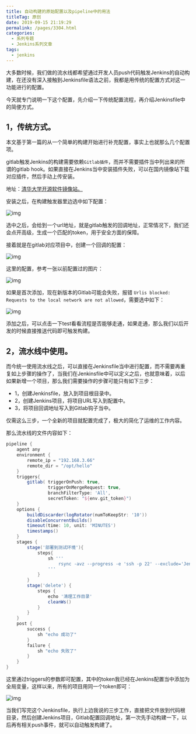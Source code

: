 ```yaml
---
title: 自动构建的原始配置以及pipeline中的用法
titleTag: 原创
date: 2019-09-15 21:19:29
permalink: /pages/3304.html
categories:
  - 系列专题
  - Jenkins系列文章
tags:
  - jenkins
---
```


大多数时候，我们做的流水线都希望通过开发人员push代码触发Jenkins的自动构建，在还没有深入接触到Jenkinsfile语法之前，我都是用传统的配置方式对这一功能进行的配置。

今天就专门说明一下这个配置，先介绍一下传统配置流程，再介绍Jenkinsfile中的简便方式。

## 1，传统方式。

本文基于第一篇的从一个简单的构建开始进行补充配置，事实上也就那么几个配置项。

gitlab触发Jenkins的构建需要依赖`Gitlab插件`，而并不需要插件当中列出来的所谓的gitlab hook。如果直接在Jenkins当中安装插件失败，可以在国内镜像站下载对应插件，然后手动上传安装。

地址：[清华大学开源软件镜像站。](https://mirrors.tuna.tsinghua.edu.cn/jenkins/plugins/)

安装之后，在构建触发器里边选中如下配置：

![img](http://t.eryajf.net/imgs/2021/09/c4fb380842aa9697.jpg)

选中之后，会给到一个url地址，就是gitlab触发的回调地址，正常情况下，我们还会点开高级，生成一个匹配的token，用于安全方面的保障。

接着就是在gitlab对应项目中，创建一个回调的配置：

![img](http://t.eryajf.net/imgs/2021/09/110fce29fb902335.jpg)

这里的配置，参考一张以前配置过的图片：

![img](http://t.eryajf.net/imgs/2021/09/a0a58d556bc5eb90.jpg)

如果是首次添加，现在新版本的Gitlab可能会失败，报错 `Urlis blocked: Requests to the local network are not allowed`，需要选中如下：

![img](http://t.eryajf.net/imgs/2021/09/7dd40a918f94961c.jpg)

添加之后，可以点击一下test看看流程是否能够走通，如果走通，那么我们以后开发的时候直接推送代码即可触发构建。

## 2，流水线中使用。

而今统一使用流水线之后，可以直接在Jenkinsfile当中进行配置，而不需要再重复如上步骤的操作了，当我们在Jenkinsfile中可以定义之后，也就意味着，以后如果新增一个项目，那么我们需要操作的步骤可能只有如下三步：

- 1，创建Jenkinsfile，放入到项目根目录中。
- 2，创建Jenkins项目，将项目URL写入到配置中。
- 3，将项目回调地址写入到Gitlab钩子当中。

仅需这么三步，一个全新的项目就配置完成了，极大的简化了运维的工作内容。

那么流水线的文件内容如下：

```groovy
pipeline {
    agent any
    environment {
        remote_ip = "192.168.3.66"
        remote_dir = "/opt/hello"
    }
    triggers{
        gitlab( triggerOnPush: true,
                triggerOnMergeRequest: true,
                branchFilterType: 'All',
                secretToken: "${env.git_token}")
    }
    options {
        buildDiscarder(logRotator(numToKeepStr: '10'))
        disableConcurrentBuilds()
        timeout(time: 10, unit: 'MINUTES')
        timestamps()
    }
    stages {
        stage('部署到测试环境'){
            steps{
                sh '''
                    rsync -avz --progress -e 'ssh -p 22' --exclude='Jenkinsfile' --exclude='.git' --delete ${WORKSPACE}/  root@$remote_ip:$remote_dir
                '''
            }
        }
        stage('delete') {
            steps {
                echo '清理工作目录'
                cleanWs()
            }
        }
    }
    post {
        success {
            sh "echo 成功了"
        }
        failure {
            sh "echo 失败了"
        }
    }
}
```

这里通过triggers的参数即可配置，其中的token我已经在Jenkins配置当中添加为全局变量，这样以来，所有的项目用同一个token即可：

![img](http://t.eryajf.net/imgs/2021/09/f5f9696beaab88d3.jpg)

当我们写完这个Jenkinsfile，执行上边我说的三步工作，直接把文件放到代码根目录，然后创建Jenkins项目，Gitlab配置回调地址，第一次先手动构建一下，以后再有相关push事件，就可以自动触发构建了。
